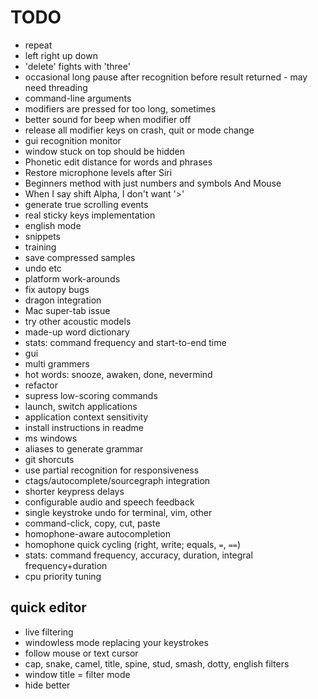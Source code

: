 
TODO
====

* repeat
* left right up down
* 'delete' fights with 'three'
* occasional long pause after recognition before result returned - may need
  threading
* command-line arguments
* modifiers are pressed for too long, sometimes
* better sound for beep when modifier off
* release all modifier keys on crash, quit or mode change
* gui recognition monitor
* window stuck on top should be hidden
* Phonetic edit distance for words and phrases
* Restore microphone levels after Siri
* Beginners method with just numbers and symbols And Mouse
* When I say shift Alpha, I don't want '>'
* generate true scrolling events
* real sticky keys implementation
* english mode
* snippets
* training
* save compressed samples
* undo etc
* platform work-arounds
* fix autopy bugs
* dragon integration
* Mac super-tab issue
* try other acoustic models
* made-up word dictionary
* stats: command frequency and start-to-end time
* gui
* multi grammers
* hot words: snooze, awaken, done, nevermind
* refactor
* supress low-scoring commands
* launch, switch applications
* application context sensitivity
* install instructions in readme
* ms windows
* aliases to generate grammar
* git shorcuts
* use partial recognition for responsiveness
* ctags/autocomplete/sourcegraph integration
* shorter keypress delays
* configurable audio and speech feedback
* single keystroke undo for terminal, vim, other
* command-click, copy, cut, paste
* homophone-aware autocompletion
* homophone quick cycling (right, write; equals, `=`, `==`)
* stats: command frequency, accuracy, duration, integral frequency+duration
* cpu priority tuning


quick editor
------------

* live filtering
* windowless mode replacing your keystrokes
* follow mouse or text cursor
* cap, snake, camel, title, spine, stud, smash, dotty, english filters
* window title = filter mode
* hide better
